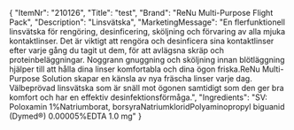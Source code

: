 {
  "ItemNr": "210126",
  "Title": "test",
  "Brand": "ReNu Multi-Purpose Flight Pack",
  "Description": "Linsvätska",
  "MarketingMessage": "En flerfunktionell linsvätska för rengöring, desinficering, sköljning och förvaring av alla mjuka kontaktlinser. Det är viktigt att rengöra och desinficera sina kontaktlinser efter varje gång du tagit ut dem, för att avlägsna skräp och proteinbeläggningar. Noggrann gnuggning och sköljning innan blötläggning hjälper till att hålla dina linser komfortabla och dina ögon friska.ReNu Multi-Purpose Solution skapar en känsla av nya fräscha linser varje dag. Välbeprövad linsvätska som är snäll mot ögonen samtidigt som den ger bra komfort och har en effektiv desinfektionsförmåga.",
  "Ingredients": "SV: Poloxamin 1%Natriumborat, borsyraNatriumkloridPolyaminopropyl biguanid (Dymed®) 0.00005%EDTA 1.0 mg"
}
